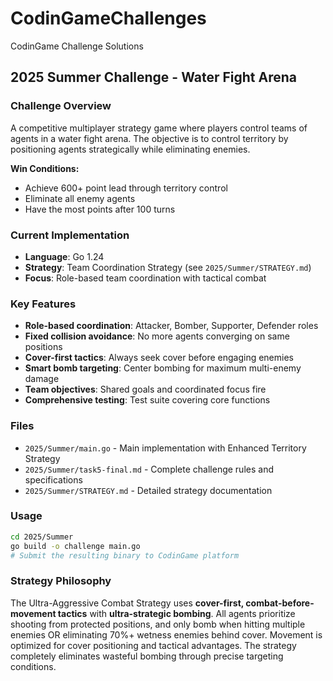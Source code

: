 # CodinGameChallenges
CodinGame Challenge Solutions

## 2025 Summer Challenge - Water Fight Arena

### Challenge Overview
A competitive multiplayer strategy game where players control teams of agents in a water fight arena. The objective is to control territory by positioning agents strategically while eliminating enemies.

**Win Conditions:**
- Achieve 600+ point lead through territory control
- Eliminate all enemy agents  
- Have the most points after 100 turns

### Current Implementation
- **Language**: Go 1.24
- **Strategy**: Team Coordination Strategy (see `2025/Summer/STRATEGY.md`)
- **Focus**: Role-based team coordination with tactical combat

### Key Features
- **Role-based coordination**: Attacker, Bomber, Supporter, Defender roles
- **Fixed collision avoidance**: No more agents converging on same positions
- **Cover-first tactics**: Always seek cover before engaging enemies
- **Smart bomb targeting**: Center bombing for maximum multi-enemy damage
- **Team objectives**: Shared goals and coordinated focus fire
- **Comprehensive testing**: Test suite covering core functions

### Files
- `2025/Summer/main.go` - Main implementation with Enhanced Territory Strategy
- `2025/Summer/task5-final.md` - Complete challenge rules and specifications
- `2025/Summer/STRATEGY.md` - Detailed strategy documentation

### Usage
```bash
cd 2025/Summer
go build -o challenge main.go
# Submit the resulting binary to CodinGame platform
```

### Strategy Philosophy
The Ultra-Aggressive Combat Strategy uses **cover-first, combat-before-movement tactics** with **ultra-strategic bombing**. All agents prioritize shooting from protected positions, and only bomb when hitting multiple enemies OR eliminating 70%+ wetness enemies behind cover. Movement is optimized for cover positioning and tactical advantages. The strategy completely eliminates wasteful bombing through precise targeting conditions.
